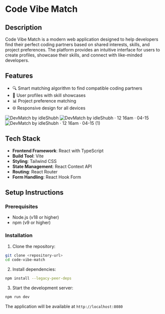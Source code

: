 # Code Vibe Match

## Description
Code Vibe Match is a modern web application designed to help developers find their perfect coding partners based on shared interests, skills, and project preferences. The platform provides an intuitive interface for users to create profiles, showcase their skills, and connect with like-minded developers.

## Features
- 🔍 Smart matching algorithm to find compatible coding partners
- 👤 User profiles with skill showcases
- 📊 Project preference matching
- 🌐 Responsive design for all devices
  
![DevMatch by idleShubh](https://github.com/user-attachments/assets/a952b6c8-e037-46eb-b3cb-0077c64f7465)
![DevMatch by idleShubh · 12 16am · 04-15](https://github.com/user-attachments/assets/72329282-18b8-4983-beef-f4d17469ca73)
![DevMatch by idleShubh · 12 16am · 04-15 (1)](https://github.com/user-attachments/assets/dadf493f-b879-4441-8176-b13642096a4b)

## Tech Stack
- **Frontend Framework**: React with TypeScript
- **Build Tool**: Vite
- **Styling**: Tailwind CSS
- **State Management**: React Context API
- **Routing**: React Router
- **Form Handling**: React Hook Form


## Setup Instructions

### Prerequisites
- Node.js (v18 or higher)
- npm (v9 or higher)

### Installation

1. Clone the repository:
```bash
git clone <repository-url>
cd code-vibe-match
```

2. Install dependencies:
```bash
npm install --legacy-peer-deps
```

3. Start the development server:
```bash
npm run dev
```

The application will be available at `http://localhost:8080`



